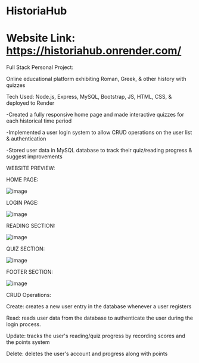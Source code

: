 # HistoriaHub  

# Website Link: https://historiahub.onrender.com/

Full Stack Personal Project: 

Online educational platform exhibiting Roman, Greek, &amp; other history with quizzes

Tech Used: Node.js, Express, MySQL, Bootstrap, JS, HTML, CSS, & deployed to Render

-Created a fully responsive home page and made interactive quizzes for each historical time period

-Implemented a user login system to allow CRUD operations on the user list & authentication

-Stored user data in MySQL database to track their quiz/reading progress & suggest improvements

WEBSITE PREVIEW:

HOME PAGE:

![image](https://github.com/ylu8888/HistoriaHub/assets/123523291/27177c9e-218b-4afe-8bc4-cc44e1581565)

LOGIN PAGE:

![image](https://github.com/ylu8888/HistoriaHub/assets/123523291/86052f5e-1bb7-485b-9e70-ceb82d9c3365)

READING SECTION:

![image](https://github.com/ylu8888/HistoriaHub/assets/123523291/29a5ab2a-85ab-489a-a38c-73fa3eeed509)

QUIZ SECTION:

![image](https://github.com/ylu8888/HistoriaHub/assets/123523291/a55668d8-23ee-42b9-8f1b-7cdc30e5e2a3)

FOOTER SECTION:

![image](https://github.com/ylu8888/HistoriaHub/assets/123523291/825775e7-4001-45ed-b6ac-40f99e65742d)


CRUD Operations:

Create: creates a new user entry in the database whenever a user registers

Read: reads user data from the database to authenticate the user during the login process.

Update: tracks the user's reading/quiz progress by recording scores and the points system

Delete:  deletes the user's account and progress along with points

